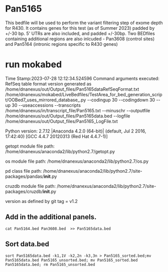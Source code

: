 # Pan5165
This bedfile will be used to perform the variant filtering step of exome depth for R430. It contains genes for this test (as of Summer 2023) padded by +/-30 bp. 5' UTRs are also included, and padded +/-30bp. Two BEDfiles containing additional regions are also inlcuded - Pan3608 (control sites) and Pan5164 (intronic regions specific to R430 genes)

# run mokabed
Time Stamp:2023-07-28 12:12:34.524596
Command arguments executed:
RefSeq table format version generated as /home/dnanexus/out/Output_files/Pan5165dataRefSeqFormat.txt
/home/dnanexus/mokabed/LiveBedfiles/TestArea_for_bed_generation_script/OOBed7_uses_mirrored_database_.py --codingup 30 --codingdown 30 --up 30 --useaccessions --transcripts /home/dnanexus/in/transcript_file/Pan5165.txt --minuschr --outputfile /home/dnanexus/out/Output_files/Pan5165data.bed --logfile /home/dnanexus/out/Output_files/Pan5165_LogFile.txt 

 Python version: 2.7.12 |Anaconda 4.2.0 (64-bit)| (default, Jul  2 2016, 17:42:40) 
[GCC 4.4.7 20120313 (Red Hat 4.4.7-1)]

 getopt module file path: /home/dnanexus/anaconda2/lib/python2.7/getopt.py

 os module file path: /home/dnanexus/anaconda2/lib/python2.7/os.py

 pd class file path: /home/dnanexus/anaconda2/lib/python2.7/site-packages/pandas/__init__.py

 cruzdb module file path: /home/dnanexus/anaconda2/lib/python2.7/site-packages/cruzdb/__init__.py

version as defined by git tag = v1.2

## Add in the additional panels.
`cat Pan5164.bed Pan3608.bed  >> Pan5165data.bed`

## Sort data.bed
`sort Pan5165data.bed -k1,1V -k2,2n -k3,3n > Pan5165_sorted.bed;mv Pan5165data.bed Pan5165_unsorted.bed; mv Pan5165_sorted.bed Pan5165data.bed; rm Pan5165_unsorted.bed`
